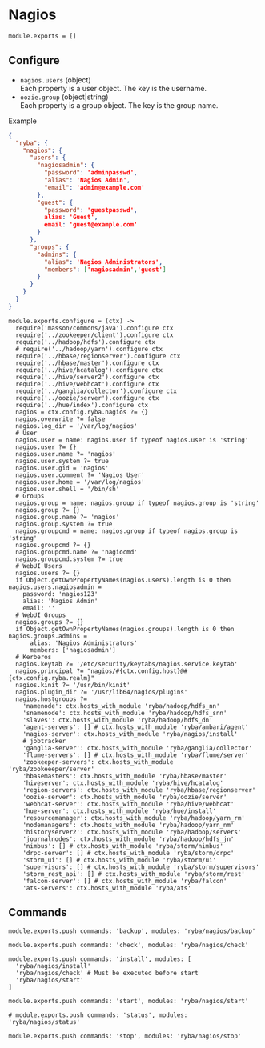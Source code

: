 
# Nagios

    module.exports = []

## Configure

*   `nagios.users` (object)   
    Each property is a user object. The key is the username.   
*   `oozie.group` (object|string)   
    Each property is a group object. The key is the group name.   

Example

```json
{
  "ryba": {
    "nagios": {
      "users": {
        "nagiosadmin": {
          "password": 'adminpasswd',
          "alias": 'Nagios Admin',
          "email": 'admin@example.com'
        },
        "guest": {
          "password": 'guestpasswd',
          alias: 'Guest',
          email: 'guest@example.com'
        }
      },
      "groups": {
        "admins": {
          "alias": 'Nagios Administrators',
          "members": ['nagiosadmin','guest']
        }
      }
    }
  }
}
```

    module.exports.configure = (ctx) ->
      require('masson/commons/java').configure ctx
      require('../zookeeper/client').configure ctx
      require('../hadoop/hdfs').configure ctx
      # require('../hadoop/yarn').configure ctx
      require('../hbase/regionserver').configure ctx
      require('../hbase/master').configure ctx
      require('../hive/hcatalog').configure ctx
      require('../hive/server2').configure ctx
      require('../hive/webhcat').configure ctx
      require('../ganglia/collector').configure ctx
      require('../oozie/server').configure ctx
      require('../hue/index').configure ctx
      nagios = ctx.config.ryba.nagios ?= {}
      nagios.overwrite ?= false
      nagios.log_dir = '/var/log/nagios'
      # User
      nagios.user = name: nagios.user if typeof nagios.user is 'string'
      nagios.user ?= {}
      nagios.user.name ?= 'nagios'
      nagios.user.system ?= true
      nagios.user.gid = 'nagios'
      nagios.user.comment ?= 'Nagios User'
      nagios.user.home = '/var/log/nagios'
      nagios.user.shell = '/bin/sh'
      # Groups
      nagios.group = name: nagios.group if typeof nagios.group is 'string'
      nagios.group ?= {}
      nagios.group.name ?= 'nagios'
      nagios.group.system ?= true
      nagios.groupcmd = name: nagios.group if typeof nagios.group is 'string'
      nagios.groupcmd ?= {}
      nagios.groupcmd.name ?= 'nagiocmd'
      nagios.groupcmd.system ?= true      
      # WebUI Users
      nagios.users ?= {}
      if Object.getOwnPropertyNames(nagios.users).length is 0 then nagios.users.nagiosadmin =
        password: 'nagios123'
        alias: 'Nagios Admin'
        email: ''
      # WebUI Groups
      nagios.groups ?= {}
      if Object.getOwnPropertyNames(nagios.groups).length is 0 then nagios.groups.admins =
          alias: 'Nagios Administrators'
          members: ['nagiosadmin']
      # Kerberos
      nagios.keytab ?= '/etc/security/keytabs/nagios.service.keytab'
      nagios.principal ?= "nagios/#{ctx.config.host}@#{ctx.config.ryba.realm}"
      nagios.kinit ?= '/usr/bin/kinit'
      nagios.plugin_dir ?= '/usr/lib64/nagios/plugins'
      nagios.hostgroups ?=
        'namenode': ctx.hosts_with_module 'ryba/hadoop/hdfs_nn'
        'snamenode': ctx.hosts_with_module 'ryba/hadoop/hdfs_snn'
        'slaves': ctx.hosts_with_module 'ryba/hadoop/hdfs_dn'
        'agent-servers': [] # ctx.hosts_with_module 'ryba/ambari/agent'
        'nagios-server': ctx.hosts_with_module 'ryba/nagios/install'
        # jobtracker
        'ganglia-server': ctx.hosts_with_module 'ryba/ganglia/collector'
        'flume-servers': [] # ctx.hosts_with_module 'ryba/flume/server'
        'zookeeper-servers': ctx.hosts_with_module 'ryba/zookeeeper/server'
        'hbasemasters': ctx.hosts_with_module 'ryba/hbase/master'
        'hiveserver': ctx.hosts_with_module 'ryba/hive/hcatalog'
        'region-servers': ctx.hosts_with_module 'ryba/hbase/regionserver'
        'oozie-server': ctx.hosts_with_module 'ryba/oozie/server'
        'webhcat-server': ctx.hosts_with_module 'ryba/hive/webhcat'
        'hue-server': ctx.hosts_with_module 'ryba/hue/install'
        'resourcemanager': ctx.hosts_with_module 'ryba/hadoop/yarn_rm'
        'nodemanagers': ctx.hosts_with_module 'ryba/hadoop/yarn_nm'
        'historyserver2': ctx.hosts_with_module 'ryba/hadoop/servers'
        'journalnodes': ctx.hosts_with_module 'ryba/hadoop/hdfs_jn'
        'nimbus': [] # ctx.hosts_with_module 'ryba/storm/nimbus'
        'drpc-server': [] # ctx.hosts_with_module 'ryba/storm/drpc'
        'storm_ui': [] # ctx.hosts_with_module 'ryba/storm/ui'
        'supervisors': [] # ctx.hosts_with_module 'ryba/storm/supervisors'
        'storm_rest_api': [] # ctx.hosts_with_module 'ryba/storm/rest'
        'falcon-server': [] # ctx.hosts_with_module 'ryba/falcon'
        'ats-servers': ctx.hosts_with_module 'ryba/ats'

## Commands

    module.exports.push commands: 'backup', modules: 'ryba/nagios/backup'

    module.exports.push commands: 'check', modules: 'ryba/nagios/check'

    module.exports.push commands: 'install', modules: [
      'ryba/nagios/install'
      'ryba/nagios/check' # Must be executed before start
      'ryba/nagios/start'
    ]

    module.exports.push commands: 'start', modules: 'ryba/nagios/start'

    # module.exports.push commands: 'status', modules: 'ryba/nagios/status'

    module.exports.push commands: 'stop', modules: 'ryba/nagios/stop'



